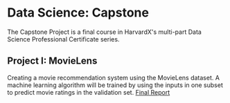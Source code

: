 # Data Science: Capstone 

The Capstone Project is a final course in HarvardX's multi-part Data Science Professional Certificate series.

## Project I: MovieLens 
Creating a movie recommendation system using the MovieLens dataset. A machine learning algorithm will be trained by using the inputs in one subset to predict movie ratings in the validation set.
[Final Report](https://github.com/fidangasimova/MovieLens/blob/master/Final_Report.pdf)
